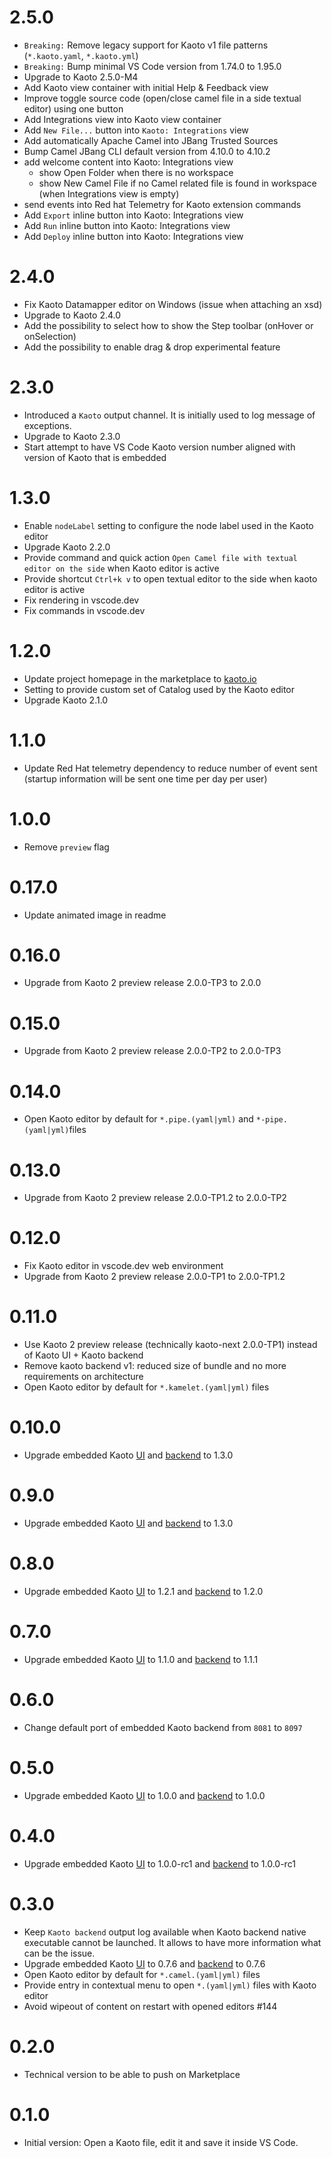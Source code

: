 # 2.5.0

- `Breaking:` Remove legacy support for Kaoto v1 file patterns (`*.kaoto.yaml`, `*.kaoto.yml`)
- `Breaking:` Bump minimal VS Code version from 1.74.0 to 1.95.0
- Upgrade to Kaoto 2.5.0-M4
- Add Kaoto view container with initial Help & Feedback view
- Improve toggle source code (open/close camel file in a side textual editor) using one button
- Add Integrations view into Kaoto view container
- Add `New File...` button into `Kaoto: Integrations` view
- Add automatically Apache Camel into JBang Trusted Sources
- Bump Camel JBang CLI default version from 4.10.0 to 4.10.2
- add welcome content into Kaoto: Integrations view
  - show Open Folder when there is no workspace
  - show New Camel File if no Camel related file is found in workspace (when Integrations view is empty)
- send events into Red hat Telemetry for Kaoto extension commands
- Add `Export` inline button into Kaoto: Integrations view
- Add `Run` inline button into Kaoto: Integrations view
- Add `Deploy` inline button into Kaoto: Integrations view

# 2.4.0

- Fix Kaoto Datamapper editor on Windows (issue when attaching an xsd)
- Upgrade to Kaoto 2.4.0
- Add the possibility to select how to show the Step toolbar (onHover or onSelection)
- Add the possibility to enable drag & drop experimental feature

# 2.3.0

- Introduced a `Kaoto` output channel. It is initially used to log message of exceptions.
- Upgrade to Kaoto 2.3.0
- Start attempt to have VS Code Kaoto version number aligned with version of Kaoto that is embedded

# 1.3.0

- Enable `nodeLabel` setting to configure the node label used in the Kaoto editor
- Upgrade Kaoto 2.2.0
- Provide command and quick action `Open Camel file with textual editor on the side` when Kaoto editor is active
- Provide shortcut `Ctrl+k v` to open textual editor to the side when kaoto editor is active
- Fix rendering in vscode.dev
- Fix commands in vscode.dev

# 1.2.0

- Update project homepage in the marketplace to [kaoto.io](https://kaoto.io)
- Setting to provide custom set of Catalog used by the Kaoto editor
- Upgrade Kaoto 2.1.0

# 1.1.0

- Update Red Hat telemetry dependency to reduce number of event sent (startup information will be sent one time per day per user)

# 1.0.0

- Remove `preview` flag

# 0.17.0

- Update animated image in readme

# 0.16.0

- Upgrade from Kaoto 2 preview release 2.0.0-TP3 to 2.0.0

# 0.15.0

- Upgrade from Kaoto 2 preview release 2.0.0-TP2 to 2.0.0-TP3

# 0.14.0

- Open Kaoto editor by default for `*.pipe.(yaml|yml)` and `*-pipe.(yaml|yml)`files

# 0.13.0

- Upgrade from Kaoto 2 preview release 2.0.0-TP1.2 to 2.0.0-TP2

# 0.12.0

- Fix Kaoto editor in vscode.dev web environment
- Upgrade from Kaoto 2 preview release 2.0.0-TP1 to 2.0.0-TP1.2

# 0.11.0

- Use Kaoto 2 preview release (technically kaoto-next 2.0.0-TP1) instead of Kaoto UI + Kaoto backend
- Remove kaoto backend v1: reduced size of bundle and no more requirements on architecture
- Open Kaoto editor by default for `*.kamelet.(yaml|yml)` files

# 0.10.0

- Upgrade embedded Kaoto [UI](https://github.com/KaotoIO/kaoto-ui/releases/tag/v1.4.0) and [backend](https://github.com/KaotoIO/kaoto-backend/releases/tag/v1.4.0) to 1.3.0

# 0.9.0

- Upgrade embedded Kaoto [UI](https://github.com/KaotoIO/kaoto-ui/releases/tag/v1.3.0) and [backend](https://github.com/KaotoIO/kaoto-backend/releases/tag/v1.3.0) to 1.3.0

# 0.8.0

- Upgrade embedded Kaoto [UI](https://github.com/KaotoIO/kaoto-ui/releases/tag/v1.2.1) to 1.2.1 and [backend](https://github.com/KaotoIO/kaoto-backend/releases/tag/v1.2.0) to 1.2.0

# 0.7.0

- Upgrade embedded Kaoto [UI](https://github.com/KaotoIO/kaoto-ui/releases/tag/v1.1.0) to 1.1.0 and [backend](https://github.com/KaotoIO/kaoto-backend/releases/tag/v1.1.1) to 1.1.1

# 0.6.0

- Change default port of embedded Kaoto backend from `8081` to `8097`

# 0.5.0

- Upgrade embedded Kaoto [UI](https://github.com/KaotoIO/kaoto-ui/releases/tag/v1.0.0) to 1.0.0 and [backend](https://github.com/KaotoIO/kaoto-backend/releases/tag/v1.0.0) to 1.0.0

# 0.4.0

- Upgrade embedded Kaoto [UI](https://github.com/KaotoIO/kaoto-ui/releases/tag/v1.0.0-rc1) to 1.0.0-rc1 and [backend](https://github.com/KaotoIO/kaoto-backend/releases/tag/v1.0.0-rc1) to 1.0.0-rc1

# 0.3.0

- Keep `Kaoto backend` output log available when Kaoto backend native executable cannot be launched. It allows to have more information what can be the issue.
- Upgrade embedded Kaoto [UI](https://github.com/KaotoIO/kaoto-ui/releases/tag/v0.7.6) to 0.7.6 and [backend](https://github.com/KaotoIO/kaoto-backend/releases/tag/v0.7.6) to 0.7.6
- Open Kaoto editor by default for `*.camel.(yaml|yml)` files
- Provide entry in contextual menu to open `*.(yaml|yml)` files with Kaoto editor
- Avoid wipeout of content on restart with opened editors #144

# 0.2.0

- Technical version to be able to push on Marketplace

# 0.1.0

- Initial version: Open a Kaoto file, edit it and save it inside VS Code.
